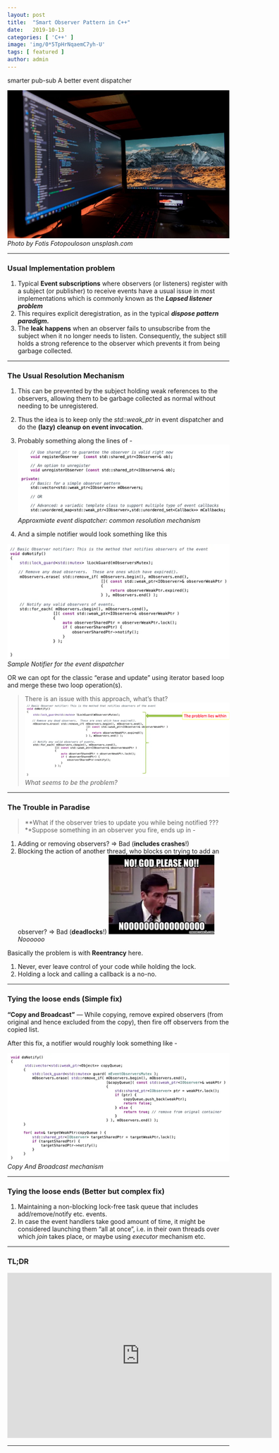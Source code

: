 ```yaml
---
layout:	post
title:	"Smart Observer Pattern in C++"
date:	2019-10-13
categories: [ 'C++' ]
image: 'img/0*5TpHrNqaemC7yh-U'
tags: [ featured ]
author: admin
---
```


  smarter pub-sub A better event dispatcher

![](/img/0*5TpHrNqaemC7yh-U)*Photo by Fotis Fotopouloson unsplash.com*

***

### Usual Implementation problem

1. Typical **Event subscriptions** where observers (or listeners) register with a subject (or publisher) to receive events have a usual issue in most implementations which is commonly known as the ***Lapsed listener problem***
2. This requires explicit deregistration, as in the typical ***dispose pattern paradigm.***
3. The **leak happens** when an observer fails to unsubscribe from the subject when it no longer needs to listen. Consequently, the subject still holds a strong reference to the observer which prevents it from being garbage collected.

***

### The Usual Resolution Mechanism

1. This can be prevented by the subject holding weak references to the observers, allowing them to be garbage collected as normal without needing to be unregistered.
2. Thus the idea is to keep only the *std::weak\_ptr* in event dispatcher and do the **(lazy) cleanup on event invocation**.
3. Probably something along the lines of -
![](/img/1_CT7cfFrVE4Wg5cWPYnbKSQ.webp)*Approxmiate event dispatcher: common resolution mechanism*

4. And a simple notifier would look something like this

![](/img/1_mL3H3spS721BbA0B2bBuNw.webp)*Sample Notifier for the event dispatcher*

OR we can opt for the classic “erase and update” using iterator based loop and merge these two loop operation(s).

> There is an issue with this approach, what’s that?![](/img/1_3zb5di6F074tfgGhQ_Q1-w.webp)*What seems to be the problem?*

***

### The Trouble in Paradise

> **What if the observer tries to update you while being notified ???**Suppose something in an observer you fire, ends up in -

1. Adding or removing observers? => Bad (**includes crashes**!)
2. Blocking the action of another thread, who blocks on trying to add an observer? => Bad (**deadlocks**!)
![](/img/1_IQoHqec3aVyY9i84tytCYQ.webp)*Noooooo* 

Basically the problem is with **Reentrancy** here.

1. Never, ever leave control of your code while holding the lock.
2. Holding a lock and calling a callback is a no-no.

***

### Tying the loose ends (Simple fix)

**“Copy and Broadcast”** — While copying, remove expired observers (from original and hence excluded from the copy), then fire off observers from the copied list.

After this fix, a notifier would roughly look something like -

![](/img/1_MKc-QgKtFgeZsAPZv9c0Gg.webp)*Copy And Broadcast mechanism*

***

### Tying the loose ends (Better but complex fix)

1. Maintaining a non-blocking lock-free task queue that includes add/remove/notify etc. events.
2. In case the event handlers take good amount of time, it might be considered launching them “all at once”, i.e. in their own threads over which *join* takes place, or maybe using *executor* mechanism etc.

***

### TL;DR

<iframe src="https://www.youtube.com/embed/eP5zOeDFzl4" width="600" height="375" frameborder="0"></iframe>

***
